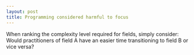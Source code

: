 ```yaml
---
layout: post
title: Programming considered harmful to focus
---
```


When ranking the complexity level required for fields, simply consider: Would practitioners of field A have an easier time transitioning to field B or vice versa?

